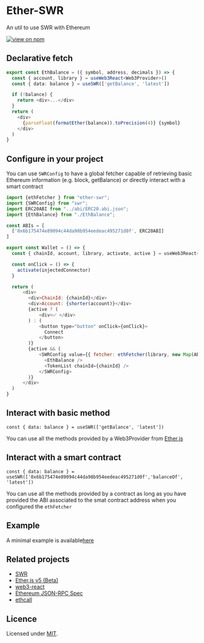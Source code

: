 # Ether-SWR

An util to use SWR with Ethereum

[![view on npm](https://img.shields.io/npm/v/ether-swr.svg)](https://www.npmjs.org/package/ether-swr)

## Declarative fetch  

```typescript
export const EthBalance = ({ symbol, address, decimals }) => {
  const { account, library } = useWeb3React<Web3Provider>()
  const { data: balance } = useSWR(['getBalance', 'latest'])

  if (!balance) {
    return <div>...</div>
  }
  return (
    <div>
      {parseFloat(formatEther(balance)).toPrecision(4)} {symbol}
    </div>
  )
}
```

## Configure in your project

You can use `SWRConfig` to have a global fetcher capable of retrieving basic Ethereum information (e.g. block, getBalance)
or directly interact with a smart contract

```js
import {ethFetcher } from "ether-swr";
import {SWRConfig} from "swr";
import ERC20ABI from "../abi/ERC20.abi.json";
import {EthBalance} from "./EthBalance";

const ABIs = [
  ['0x6b175474e89094c44da98b954eedeac495271d0f', ERC20ABI]
]

export const Wallet = () => {
  const { chainId, account, library, activate, active } = useWeb3React<Web3Provider>()

  const onClick = () => {
    activate(injectedConnector)
  }

  return (
      <div>
        <div>ChainId: {chainId}</div>
        <div>Account: {shorter(account)}</div>
        {active ? (
            <div>✅ </div>
        ) : (
            <button type="button" onClick={onClick}>
              Connect
            </button>
        )}
        {active && (
            <SWRConfig value={{ fetcher: ethFetcher(library, new Map(ABIs)) }}>
              <EthBalance />
              <TokenList chainId={chainId} />
            </SWRConfig>
        )}
      </div>
  )
}
```

## Interact with basic method

    const { data: balance } = useSWR(['getBalance', 'latest'])

You can use all the methods provided by a Web3Provider from [Ether.js]()

## Interact with a smart contract

    const { data: balance } = useSWR(['0x6b175474e89094c44da98b954eedeac495271d0f','balanceOf', 'latest'])

You can use all the methods provided by a contract as long as you have provided the ABI associated to the smat contract
address when you configured the `ethFetcher`

## Example

A minimal example is available[here](./examples)

## Related projects

- [SWR](https://swr.now.sh)
- [Ether.js v5 (Beta)](https://github.com/ethers-io/ethers.js/tree/ethers-v5-beta)
- [web3-react](https://github.com/NoahZinsmeister/web3-react)
- [Ethereum JSON-RPC Spec](https://github.com/ethereum/wiki/wiki/JSON-RPC)
- [ethcall](https://github.com/Destiner/ethcall)

## Licence

Licensed under [MIT](./LICENSE).
